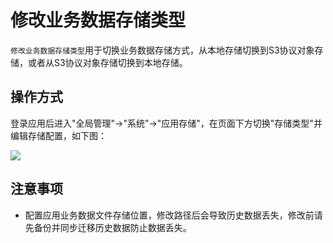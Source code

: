 修改业务数据存储类型
===

`修改业务数据存储类型`用于切换业务数据存储方式，从本地存储切换到S3协议对象存储，或者从S3协议对象存储切换到本地存储。

## 操作方式

登录应用后进入"全局管理"->"系统"->"应用存储"，在页面下方切换"存储类型"并编辑存储配置，如下图：

![](https://bj-c1-prod-files.xcan.cloud/storage/pubapi/v1/file/storage-bizedit.png?fid=207887511026925857&fpt=O6rmGfDzNIypoQ8TQFCKzGIaTgx1GcpjPolCG4hK)

## 注意事项

- 配置应用业务数据文件存储位置，修改路径后会导致历史数据丢失，修改前请先备份并同步迁移历史数据防止数据丢失。